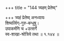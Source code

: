 +++
title = "144 त्र्यहम् प्रेतेष्व्"

+++
त्र्यहं प्रेतेष्व् अनध्यायः  
शिष्यर्त्विग्-गुरु-बन्धुषु।  
उपाकर्मणि च +उत्सर्गे  
स्व-शाखा-श्रोत्रिये तथा  ॥ १.१४४ ॥